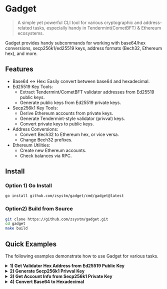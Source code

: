 # Gadget
> A simple yet powerful CLI tool for various cryptographic and address-related tasks, especially handy in Tendermint(CometBFT) & Ethereum ecosystems.

Gadget provides handy subcommands for working with base64/hex conversions, secp256k1/ed25519 keys, address formats (Bech32, Ethereum hex), and more.

## Features
- Base64 ↔ Hex: Easily convert between base64 and hexadecimal. 
- Ed25519 Key Tools:
  - Extract Tendermint/CometBFT validator addresses from Ed25519 public keys.
  - Generate public keys from Ed25519 private keys.
- Secp256k1 Key Tools:
  - Derive Ethereum accounts from private keys. 
  - Generate Tendermint-style validator (privval) keys. 
  - Convert private keys to public keys.
- Address Conversions:
  - Convert Bech32 to Ethereum hex, or vice versa. 
  - Change Bech32 prefixes.
- Ethereum Utilities:
  - Create new Ethereum accounts. 
  - Check balances via RPC.

## Install
### Option 1) Go Install

```bash
go install github.com/zsystm/gadget/cmd/gadget@latest
```

### Option2) Build from Source
```bash
git clone https://github.com/zsystm/gadget.git
cd gadget
make build
```

## Quick Examples
The following examples demonstrate how to use Gadget for various tasks.
<details> <summary><strong>1) Get Validator Hex Address from Ed25519 Public Key</strong></summary>

```bash
# 1. Check your validator's Ed25519 public key
cometbft show-validator
# Outputs something like:
{
  "type":"tendermint/PubKeyEd25519",
  "value":"xV2T7kMMXB94NOm22wIPrFyaFFGhiodEIliFAaGnODw="
}
```

**Result:**

```bash
address: 9C1950C518E7F2188B054417A9B33CB41B5935B7
```

</details> <details> <summary><strong>2) Generate Secp256k1 Privval Key</strong></summary>

```bash
# Generate a Tendermint-style private validator key from a secp256k1 private key
gadget secp256k1 privval 1afed3c4437316f73d28f69fd5e90ffc551a3862d08c34073e42f89d9dcc7149
```

**Result:**
```json
{
  "Key": {
    "address": "870B2D7410FA447EBB61E03D41F01B746F413137",
    "pub_key": {
      "type": "tendermint/PubKeySecp256k1",
      "value": "A1Sh0t3iqUEvMEfxBYaLCmRoDfqvNzIw0UjmkYBivSZC"
    },
    "priv_key": {
      "type": "tendermint/PrivKeySecp256k1",
      "value": "FkyINadFe6Dw5TKNHXly4lnxqXnQ63aSwxxfauROJ6M="
    }
  },
  "LastSignState": {
    "height": "0",
    "round": 0,
    "step": 0
  }
}
```

</details> <details> <summary><strong>3) Get Account Info from Secp256k1 Private Key</strong></summary>

```bash
gadget secp256k1 acc story 164c8835a7457ba0f0e5328d1d7972e259f1a979d0eb7692c31c5f6ae44e27a3
```

**Result:**
```json
{
  "ethAddr": "0x881319354734eb9366A26a4f3e640BA55F1a2e0c",
  "accAddr": "story1su9j6aqslfz8awmpuq75ruqmw3h5zvfh7zkaax",
  "valAddr": "storyvaloper1su9j6aqslfz8awmpuq75ruqmw3h5zvfhsdzukd",
  "pubKey": "A1Sh0t3iqUEvMEfxBYaLCmRoDfqvNzIw0UjmkYBivSZC"
}
```

</details> <details> <summary><strong>4) Convert Base64 to Hexadecimal</strong></summary>

```bash
gadget b64-to-hex A1Sh0t3iqUEvMEfxBYaLCmRoDfqvNzIw0UjmkYBivSZC
```

**Result:**
```bash
hex: 0354a1d2dde2a9412f3047f105868b0a64680dfaaf373230d148e6918062bd2642
```

## Commands Overview
The following is a list of available commands in Gadget. Use `gadget help [command]` for detailed help on any command.
- Base64 ↔ Hex 
  - `gadget b64-to-hex`: Convert a base64 string to hexadecimal 
  - `gadget hex-to-b64`: Convert a hexadecimal string to base64

- Address Tools(`addr`)
  - `gadget addr bech-to-eth`: Convert a Bech32 address to a 20-byte Ethereum hexadecimal address
  - `gadget addr eth-to-bech`: Convert a 20-byte Ethereum hexadecimal address to Bech32 
  - `gadget addr change-bech-prefix`: Convert a Bech32 address to another prefix
- Ethereum Tools(`eth`)
  - `gadget eth addr`: Get Ethereum address from a private key
  - `gadget eth get-balance`: Get the balance of an Ethereum address using RPC
  - `gadget eth new-acc`: Generate a random Ethereum account
- Secp256k1 Tools(`secp256k1`)
  - `gadget secp2565k1 acc`: (hex without 0x) secp256k1 private key → account info.
  - `gadget secp256k1 privval`: (hex without 0x) secp256k1 private key → Tendermint/CometBFT privval key
  - `gadget secp256k1 pub`: (hex without 0x) secp256k1 private key → public key
- Ed25519 Tools (`ed25519`)
  - `gadget ed25519 addr-from-pubkey`: Ed25519 public key → Tendermint/CometBFT validator hex address
  - `gadget ed25519 pubkey-from-privkey`: Ed25519 private key → public key

## License

This project is licensed under GNU General Public License v3.0 - see the [LICENSE](LICENSE) file for details.
